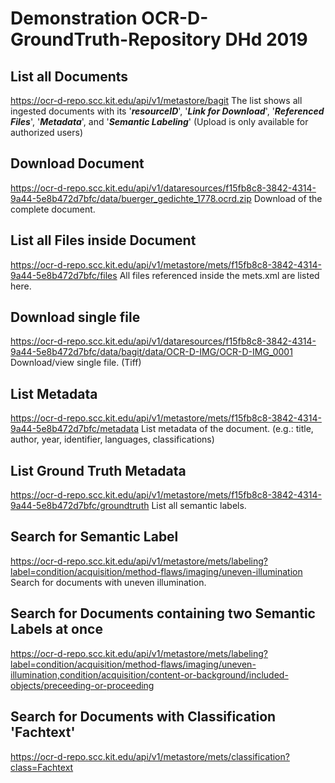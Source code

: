 # Demonstration OCR-D-GroundTruth-Repository DHd 2019

## List all Documents
https://ocr-d-repo.scc.kit.edu/api/v1/metastore/bagit
The list shows all ingested documents with its '***resourceID***', '***Link for Download***', '***Referenced Files***', '***Metadata***', and '***Semantic Labeling***'
(Upload is only available for authorized users)

## Download Document
https://ocr-d-repo.scc.kit.edu/api/v1/dataresources/f15fb8c8-3842-4314-9a44-5e8b472d7bfc/data/buerger_gedichte_1778.ocrd.zip
Download of the complete document.

## List all Files inside Document
https://ocr-d-repo.scc.kit.edu/api/v1/metastore/mets/f15fb8c8-3842-4314-9a44-5e8b472d7bfc/files
All files referenced inside the mets.xml are listed here.

## Download single file
https://ocr-d-repo.scc.kit.edu/api/v1/dataresources/f15fb8c8-3842-4314-9a44-5e8b472d7bfc/data/bagit/data/OCR-D-IMG/OCR-D-IMG_0001
Download/view single file. (Tiff)

## List Metadata
https://ocr-d-repo.scc.kit.edu/api/v1/metastore/mets/f15fb8c8-3842-4314-9a44-5e8b472d7bfc/metadata
List metadata of the document. (e.g.: title, author, year, identifier, languages, classifications)
## List Ground Truth Metadata
https://ocr-d-repo.scc.kit.edu/api/v1/metastore/mets/f15fb8c8-3842-4314-9a44-5e8b472d7bfc/groundtruth
List all semantic labels.

## Search for Semantic Label
https://ocr-d-repo.scc.kit.edu/api/v1/metastore/mets/labeling?label=condition/acquisition/method-flaws/imaging/uneven-illumination
Search for documents with uneven illumination.

## Search for Documents containing two Semantic Labels at once
https://ocr-d-repo.scc.kit.edu/api/v1/metastore/mets/labeling?label=condition/acquisition/method-flaws/imaging/uneven-illumination,condition/acquisition/content-or-background/included-objects/preceeding-or-proceeding

## Search for Documents with Classification 'Fachtext'
https://ocr-d-repo.scc.kit.edu/api/v1/metastore/mets/classification?class=Fachtext

